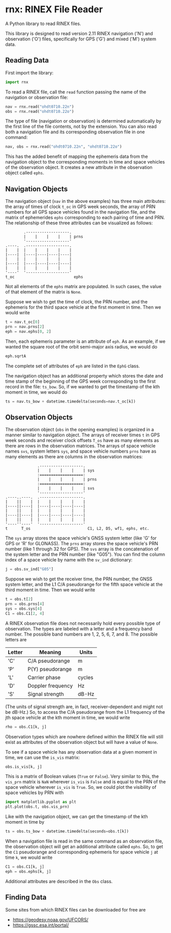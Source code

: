 # rnx: RINEX File Reader

A Python library to read RINEX files.

This library is designed to read version 2.11 RINEX navigation ('N') and
observation ('O') files, specifically for GPS ('G') and mixed ('M') system data.

## Reading Data

First import the library:

```python
import rnx
```

To read a RINEX file, call the `read` function passing the name of the
navigation or observation file:

```python
nav = rnx.read("ohdt0710.22n")
obs = rnx.read("ohdt0710.22o")
```

The type of file (navigation or observation) is determined automatically by the
first line of the file contents, not by the extension. You can also read both a
navigation file and its corresponding observation file in one command:

```python
nav, obs = rnx.read("ohdt0710.22n", "ohdt0710.22o")
```

This has the added benefit of mapping the ephemeris data from the navigation
object to the corresponding moments in time and space vehicles of the
observation object. It creates a new attribute in the observation object called
`ephs`.

## Navigation Objects

The navigation object (`nav` in the above examples) has three main attributes:
the array of times of clock `t_oc` in GPS week seconds, the array of PRN numbers
for all GPS space vehicles found in the navigation file, and the matrix of
ephemerides `ephs` corresponding to each pairing of time and PRN. The
relationship of these three attributes can be visualized as follows:

```
        .-------------------.
        |    |    |    |    | prns
        '-------------------'
.----.  .-------------------.
|    |  |    |    |    |    |
|----|  |----|----|----|----|
|    |  |    |    |    |    |
|----|  |----|----|----|----|
|    |  |    |    |    |    |
'----'  '-------------------'
t_oc                          ephs
```

Not all elements of the `ephs` matrix are populated. In such cases, the value of
that element of the matrix is `None`.

Suppose we wish to get the time of clock, the PRN number, and the ephemeris for
the third space vehicle at the first moment in time. Then we would write

```python
t = nav.t_oc[0]
prn = nav.prns[2]
eph = nav.ephs[0, 2]
```

Then, each ephemeris parameter is an attribute of `eph`. As an example, if we
wanted the square root of the orbit semi-major axis radius, we would do

```python
eph.sqrtA
```

The complete set of attributes of `eph` are listed in the `EphG` class.

The navigation object has an additional property which stores the date and time
stamp of the beginning of the GPS week corresponding to the first record in the
file: `ts_bow`. So, if we wanted to get the timestamp of the kth moment in time,
we would do

```python
ts = nav.ts_bow + datetime.timedelta(seconds=nav.t_oc[k])
```

## Observation Objects

The observation object (`obs` in the opening examples) is organized in a manner
similar to navigation object. The arrays of receiver times `t` in GPS week
seconds and receiver clock offsets `T_os` have as many elements as there are
rows in the observation matrices. The arrays of space vehicle names `svs`,
system letters `sys`, and space vehicle numbers `prns` have as many elements as
there are columns in the observation matrices:

```
              .-------------------.
              |    |    |    |    | sys
              :===================:
              |    |    |    |    | prns
              :===================:
              |    |    |    |    | svs
              '-------------------'
.----..----.  .-------------------.
|    ||    |  |    |    |    |    |
|----||----|  |----|----|----|----|
|    ||    |  |    |    |    |    |
|----||----|  |----|----|----|----|
|    ||    |  |    |    |    |    |
'----''----'  '-------------------'
t      T_os                         C1, L2, D5, wf1, ephs, etc.
```

The `sys` array stores the space vehicle's GNSS system letter (like 'G' for GPS
or 'R' for GLONASS). The `prns` array stores the space vehicle's PRN number
(like 1 through 32 for GPS). The `svs` array is the concatenation of the system
letter and the PRN number (like "G05"). You can find the column index of a space
vehicle by name with the `sv_ind` dictionary:

```python
j = obs.sv_ind["G05"]
```

Suppose we wish to get the receiver time, the PRN number, the GNSS system
letter, and the L1 C/A pseudorange for the fifth space vehicle at the third
moment in time. Then we would write

```python
t = obs.t[2]
prn = obs.prns[4]
sys = obs.sys[4]
C1 = obs.C1[2, 4]
```

A RINEX observation file does not necessarily hold every possible type of
observation. The types are labeled with a letter and a frequency band number.
The possible band numbers are 1, 2, 5, 6, 7, and 8. The possible letters are

Letter | Meaning           | Units
------ | ----------------- | ------
'C'    | C/A pseudorange   | m
'P'    | P(Y) pseudorange  | m
'L'    | Carrier phase     | cycles
'D'    | Doppler frequency | Hz
'S'    | Signal strength   | dB-Hz

(The units of signal strength are, in fact, receiver-dependent and might not be
dB-Hz.) So, to access the C/A pseudorange from the L1 frequency of the jth space
vehicle at the kth moment in time, we would write

```python
rho = obs.C1[k, j]
```

Observation types which are nowhere defined within the RINEX file will still
exist as attributes of the observation object but will have a value of `None`.

To see if a space vehicle has any observation data at a given moment in time,
we can use the `is_vis` matrix:

```python
obs.is_vis[k, j]
```

This is a matrix of Boolean values (`True` or `False`). Very similar to this,
the `vis_prn` matrix is `NaN` wherever `is_vis` is `False` and is equal to the
PRN of the space vehicle wherever `is_vis` is `True`. So, we could plot the
visibility of space vehicles by PRN with

```python
import matplotlib.pyplot as plt
plt.plot(obs.t, obs.vis_prn)
```

Like with the navigation object, we can get the timestamp of the kth moment in
time by

```python
ts = obs.ts_bow + datetime.timedelta(seconds=obs.t[k])
```

When a navigation file is read in the same command as an observation file, the
observation object will get an additional attribute called `ephs`. So, to get
the `C1` pseudorange and corresponding ephemeris for space vehicle `j` at time
`k`, we would write

```python
C1 = obs.C1[k, j]
eph = obs.ephs[k, j]
```

Additional attributes are described in the `Obs` class.

## Finding Data

Some sites from which RINEX files can be downloaded for free are

-   https://geodesy.noaa.gov/UFCORS/
-   https://gssc.esa.int/portal/
